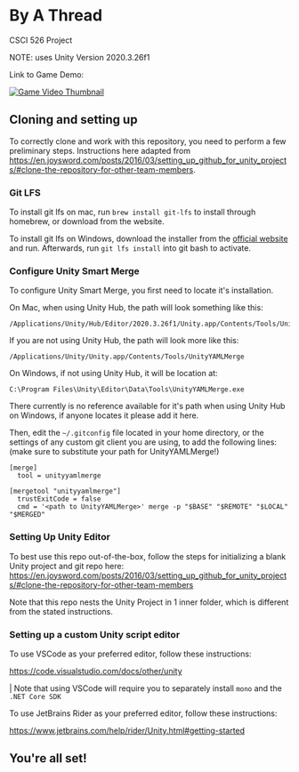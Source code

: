 # By A Thread

CSCI 526 Project

NOTE: uses Unity Version 2020.3.26f1

Link to Game Demo:

[![Game Video Thumbnail](https://img.youtube.com/vi/92eX2jHVBwc/0.jpg)](https://www.youtube.com/watch?v=92eX2jHVBwc)

## Cloning and setting up
To correctly clone and work with this repository, you need to perform a few preliminary steps. Instructions here adapted from https://en.joysword.com/posts/2016/03/setting_up_github_for_unity_projects/#clone-the-repository-for-other-team-members.

### Git LFS

To install git lfs on mac, run `brew install git-lfs` to install through homebrew, or download from the website.

To install git lfs on Windows, download the installer from the [official website](https://git-lfs.github.com/) and run. Afterwards, run `git lfs install` into git bash to activate.

### Configure Unity Smart Merge

To configure Unity Smart Merge, you first need to locate it's installation.

On Mac, when using Unity Hub, the path will look something like this:

```
/Applications/Unity/Hub/Editor/2020.3.26f1/Unity.app/Contents/Tools/UnityYAMLMerge
```

If you are not using Unity Hub, the path will look more like this:
```
/Applications/Unity/Unity.app/Contents/Tools/UnityYAMLMerge
```

On Windows, if not using Unity Hub, it will be location at:
```
C:\Program Files\Unity\Editor\Data\Tools\UnityYAMLMerge.exe
```

There currently is no reference available for it's path when using Unity Hub on Windows, if anyone locates it please add it here.

Then, edit the `~/.gitconfig` file located in your home directory, or the settings of any custom git client you are using, to add the following lines: (make sure to substitute your path for UnityYAMLMerge!)

```
[merge]
  tool = unityyamlmerge

[mergetool "unityyamlmerge"]
  trustExitCode = false
  cmd = '<path to UnityYAMLMerge>' merge -p "$BASE" "$REMOTE" "$LOCAL" "$MERGED"
```

### Setting Up Unity Editor

To best use this repo out-of-the-box, follow the steps for initializing a blank Unity project and git repo here:
https://en.joysword.com/posts/2016/03/setting_up_github_for_unity_projects/#clone-the-repository-for-other-team-members

Note that this repo nests the Unity Project in 1 inner folder, which is different from the stated instructions.


### Setting up a custom Unity script editor

To use VSCode as your preferred editor, follow these instructions:

https://code.visualstudio.com/docs/other/unity

| Note that using VSCode will require you to separately install `mono` and the `.NET Core SDK`

To use JetBrains Rider as your preferred editor, follow these instructions:

https://www.jetbrains.com/help/rider/Unity.html#getting-started

## You're all set!
